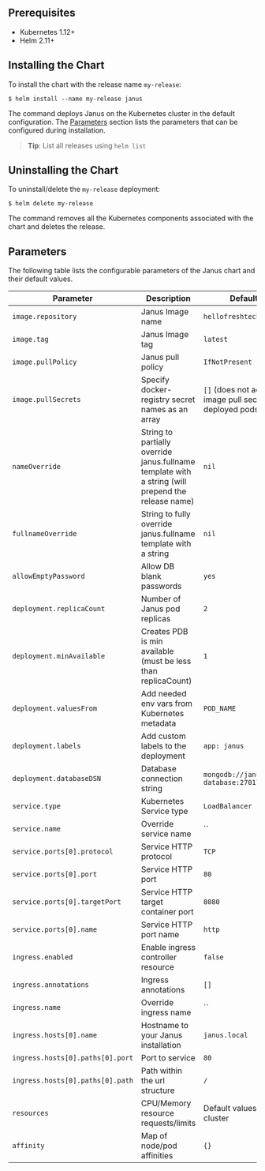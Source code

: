 ## Prerequisites

- Kubernetes 1.12+
- Helm 2.11+

## Installing the Chart

To install the chart with the release name `my-release`:

```console
$ helm install --name my-release janus
```

The command deploys Janus on the Kubernetes cluster in the default configuration. The [Parameters](#parameters) section lists the parameters that can be configured during installation.

> **Tip**: List all releases using `helm list`

## Uninstalling the Chart

To uninstall/delete the `my-release` deployment:

```console
$ helm delete my-release
```

The command removes all the Kubernetes components associated with the chart and deletes the release.

## Parameters

The following table lists the configurable parameters of the Janus chart and their default values.

| Parameter                           | Description                                                   | Default                                                  |
|-------------------------------------|---------------------------------------------------------------|----------------------------------------------------------|
| `image.repository`                  | Janus Image name                                              | `hellofreshtech/janus`                               |
| `image.tag`                         | Janus Image tag                                               | `latest`                                                 |
| `image.pullPolicy`                  | Janus pull policy                                             | `IfNotPresent`                                           |
| `image.pullSecrets`                 | Specify docker-registry secret names as an array              | `[]` (does not add image pull secrets to deployed pods)  |
| `nameOverride`                      | String to partially override janus.fullname template with a string (will prepend the release name) | `nil`               |
| `fullnameOverride`                  | String to fully override janus.fullname template with a string                                     | `nil`               |
| `allowEmptyPassword`                | Allow DB blank passwords                                      | `yes`                                                    |
| `deployment.replicaCount`           | Number of Janus pod replicas                                  | `2`                                                      |
| `deployment.minAvailable`           | Creates PDB is min available (must be less than replicaCount) | `1`                                                      |
| `deployment.valuesFrom`             | Add needed env vars from Kubernetes metadata                  | `POD_NAME`                                               |
| `deployment.labels`                 | Add custom labels to the deployment                           | `app: janus`                                             |
| `deployment.databaseDSN`            | Database connection string                                    | `mongodb://janus-database:27017/janus`                   |
| `service.type`                      | Kubernetes Service type                                       | `LoadBalancer`                                           |
| `service.name`                      | Override service name                                         | ``                                                       |
| `service.ports[0].protocol`         | Service HTTP protocol                                         | `TCP`                                                    |
| `service.ports[0].port`             | Service HTTP port                                             | `80`                                                     |
| `service.ports[0].targetPort`       | Service HTTP target container port                            | `8080`                                                   |
| `service.ports[0].name`             | Service HTTP port name                                        | `http`                                                   |
| `ingress.enabled`                   | Enable ingress controller resource                            | `false`                                                  |
| `ingress.annotations`               | Ingress annotations                                           | `[]`                                                     |
| `ingress.name`                      | Override ingress name                                         | ``                                                       |
| `ingress.hosts[0].name`             | Hostname to your Janus installation                           | `janus.local`                                            |
| `ingress.hosts[0].paths[0].port`    | Port to service                                               | `80`                                                     |
| `ingress.hosts[0].paths[0].path`    | Path within the url structure                                 | `/`                                                      |
| `resources`                         | CPU/Memory resource requests/limits                           | Default values of the cluster                            |
| `affinity`                          | Map of node/pod affinities                                    | `{}`                                                     |
